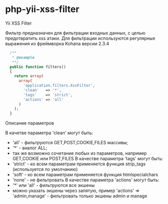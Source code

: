 php-yii-xss-filter
==================

Yii XSS Filter

Фильтр предназначен для фильтрации входных данных, c целью предотвратить xss атаки.
Для фильтрации используются регулярные выражения из фреймворка Kohana версии 2.3.4

```php
  /**
   * @example
   **/
  public function filters()
  {
    return array(
      array(
        'application.filters.XssFilter',
        'clean'   => '*',
        'tags'    => 'strict',
        'actions' => 'all'
      )
    );
  }
```
   Описание параметров

   В качетве параметра 'clean' могут быть:
  - 'all' - фильтруются GET,POST,COOKIE,FILES массивы;
  - '*'   - аналог ALL;
  - так же возможно сочетание любых из параметров, например GET,COOKIE или POST,FILES
   В качестве параметра 'tags' могут быть:
  - 'strict' - ко всем параметрам применяется функция strip_tags (используется по умолчанию)
  - 'soft'   - ко всем параметрам применяется функция htmlspecialchars
  - 'none'   - не фильтровать
   В качестве параметра 'actions' могут быть:
  - '*' или 'all' - фильтруются все экшены
  - можно указать экшены через запятую, пример
   'actions' => 'admin,manage' - фильтровать только экшены admin и manage
